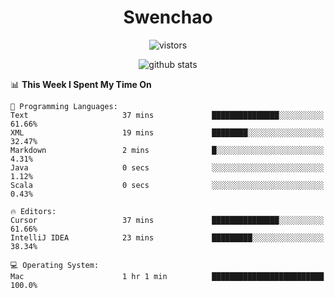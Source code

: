 <h1 align="center">Swenchao</h3>

<p align="center">
  <img src="https://visitor-badge.glitch.me/badge?page_id=Swenchao" alt="vistors" />
</p>

<p align="center">
  <img src="https://github-readme-stats.vercel.app/api?username=Swenchao&count_private=true&show_icons=true&theme=vue-dark&hide_title=true" alt="github stats" />
</p>

<!--START_SECTION:waka-->
📊 **This Week I Spent My Time On** 

```text
💬 Programming Languages: 
Text                     37 mins             ███████████████░░░░░░░░░░   61.66% 
XML                      19 mins             ████████░░░░░░░░░░░░░░░░░   32.47% 
Markdown                 2 mins              █░░░░░░░░░░░░░░░░░░░░░░░░   4.31% 
Java                     0 secs              ░░░░░░░░░░░░░░░░░░░░░░░░░   1.12% 
Scala                    0 secs              ░░░░░░░░░░░░░░░░░░░░░░░░░   0.43%

🔥 Editors: 
Cursor                   37 mins             ███████████████░░░░░░░░░░   61.66% 
IntelliJ IDEA            23 mins             █████████░░░░░░░░░░░░░░░░   38.34%

💻 Operating System: 
Mac                      1 hr 1 min          █████████████████████████   100.0%

```


<!--END_SECTION:waka-->
